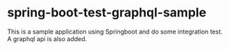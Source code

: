 # spring-boot-test-graphql-sample

This is a sample application using Springboot and do some integration test. A graphql api is also added.
